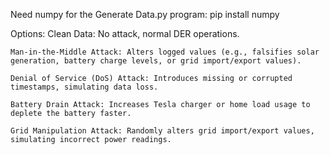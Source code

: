 Need numpy for the Generate Data.py program:
pip install numpy


Options:
    Clean Data: No attack, normal DER operations.
    
    Man-in-the-Middle Attack: Alters logged values (e.g., falsifies solar generation, battery charge levels, or grid import/export values).

    Denial of Service (DoS) Attack: Introduces missing or corrupted timestamps, simulating data loss.

    Battery Drain Attack: Increases Tesla charger or home load usage to deplete the battery faster.

    Grid Manipulation Attack: Randomly alters grid import/export values, simulating incorrect power readings.

